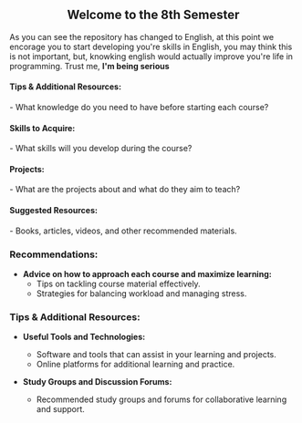 <h2 align="center"> Welcome to the 8th Semester </h2>

As you can see the repository has changed to English, at this point we encorage you to start developing you're skills in English, you may think this is not important, but, knowking english would actually improve you're life in programming. Trust me, **I'm being serious**

<h4 align="left"> Tips & Additional Resources: </h4>
- What knowledge do you need to have before starting each course?

<h4 align="left"> Skills to Acquire: </h4>
- What skills will you develop during the course?

<h4 align="left"> Projects: </h4>
- What are the projects about and what do they aim to teach?

<h4 align="left"> Suggested Resources: </h4>
- Books, articles, videos, and other recommended materials.

<h3 align="left"> Recommendations: </h4>

- **Advice on how to approach each course and maximize learning:**
  - Tips on tackling course material effectively.
  - Strategies for balancing workload and managing stress.

### Tips & Additional Resources:

- **Useful Tools and Technologies:**
  - Software and tools that can assist in your learning and projects.
  - Online platforms for additional learning and practice.

- **Study Groups and Discussion Forums:**
  - Recommended study groups and forums for collaborative learning and support.
